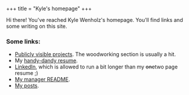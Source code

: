 +++
title = "Kyle's homepage"
+++

Hi there! You've reached Kyle Wenholz's homepage. You'll find links and some writing on this site.

### Some links:

- [Publicly visible projects](/projects). The woodworking
  section is usually a hit.
- My [handy-dandy resume](https://github.com/krwenholz/Resume/blob/master/resume.pdf).
- [LinkedIn](https://www.linkedin.com/in/kyle-wenholz/), which is allowed to run a bit longer than my ~~one~~two page resume ;)
- [My manager README](/readme). 
- [My posts](/posts). 